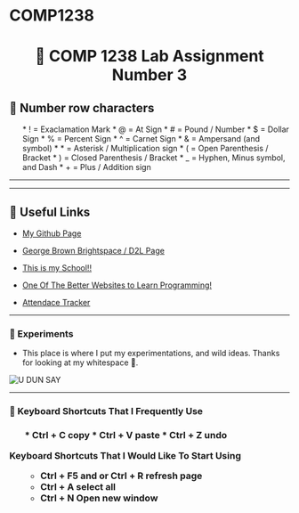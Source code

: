 # COMP1238
<h1 align="center">
  📂 COMP 1238 Lab Assignment Number 3
</h1>

<h2>🔢 Number row characters</h2>

<ul>

  <il>* ! = Exaclamation Mark </il>
  <il>* @ = At Sign</il>
  <il>* \# = Pound / Number</il>
  <il>* $ = Dollar Sign</il>
  <il>* % = Percent Sign</il>
  <il>* ^ = Carnet Sign</il>
  <il>* & = Ampersand (and symbol)</il>
  <il>* \* = Asterisk / Multiplication sign</il>
  <il>* ( = Open Parenthesis / Bracket</il>
  <il>* ) = Closed Parenthesis / Bracket</il>
  <il>* _ = Hyphen, Minus symbol, and Dash</il>
  <il>* \+ = Plus / Addition sign</il>

</ul>

<hr>
<hr>

<h2>🔗 Useful Links</h2>

* [My Github Page](https://github.com/ravioleye)

* [George Brown Brightspace / D2L Page](https://www.georgebrown.ca/teaching-and-learning-exchange/educational-technology/d2l-brightspace)

* [This is my School!!](https://www.georgebrown.ca/)

* [One Of The Better Websites to Learn Programming!](https://www.w3schools.com/)

* [Attendace Tracker](https://app.atklass.com/login)


<hr>

<h3>  💭 Experiments</h3>
<p>

  * This place is where I put my experimentations, and wild ideas. Thanks for looking at my whitespace 🦀.
  
  
  
  </p>

  ![U DUN SAY](https://i.pinimg.com/736x/bd/71/fc/bd71fcbb1791333b3ded1c23627f6fc7.jpg)




<hr>

<h3>💬 Keyboard Shortcuts That I Frequently Use<h3>

<p>

<ul>

  <il>* Ctrl + C copy</il>
  <il>* Ctrl + V paste</il>
  <il>* Ctrl + Z undo</il>

</ul>



<p>Keyboard Shortcuts That I Would Like To Start Using</p>

<ul>

  * Ctrl + F5 and or Ctrl + R refresh page
  * Ctrl + A select all
  * Ctrl + N Open new window

</ul>

</p>


